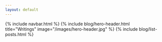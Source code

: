 ```yaml
---
layout: default
---
```


{% include navbar.html %}
{% include blog/hero-header.html title="Writings" image="/images/hero-header.jpg" %}
{% include blog/list-posts.html %}
